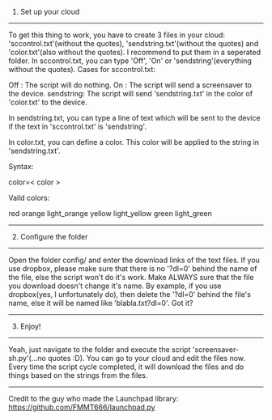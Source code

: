 1) Set up your cloud
-----------------------

To get this thing to work, you have to create 3 files in your cloud: 'sccontrol.txt'(without the quotes), 'sendstring.txt'(without the quotes) 
and 'color.txt'(also without the quotes). I recommend to put them in a seperated folder. In sccontrol.txt, you can type 'Off', 'On' or 
'sendstring'(everything without the quotes).
Cases for sccontrol.txt:

Off       : The script will do nothing.
On        : The script will send a screensaver to the device.
sendstring: The script will send 'sendstring.txt' in the color of 'color.txt' to the device.

In sendstring.txt, you can type a line of text which will be sent to the device if the text in 'sccontrol.txt' is 'sendstring'.

In color.txt, you can define a color. This color will be applied to the string in 'sendstring.txt'.

Syntax:

color=< color >

Vaild colors:

red
orange
light_orange
yellow
light_yellow
green
light_green

-------------------------------------------------------------------------------------------------------
2) Configure the folder
-------------------------

Open the folder config/ and enter the download links of the text files. If you use dropbox, please make sure that there is no '?dl=0' 
behind the name of the file, else the script won't do it's work. Make ALWAYS sure that the file you download doesn't change it's name. 
By example, if you use dropbox(yes, I unfortunately do), then delete the '?dl=0' behind the file's name, else it will be named like
'blabla.txt?dl=0'. Got it?

-------------------------------------------------------------------------------------------------------
3) Enjoy!
---------------

Yeah, just navigate to the folder and execute the script 'screensaver-sh.py'(...no quotes :D). You can go to your cloud and edit the files now. Every time the script cycle completed, it will download the files and do things based on the strings from the files.

--------------------------------------------------------------------------------------------------------
Credit to the guy who made the
Launchpad library: https://github.com/FMMT666/launchpad.py
